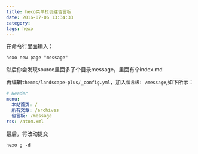 ```yaml
---
title: hexo菜单栏创建留言板
date: 2016-07-06 13:34:33
category:
tags: hexo
---
```




在命令行里面输入：

``` shell
hexo new page "message"
```
然后你会发现source里面多了个目录message，里面有个index.md


再编辑`themes/landscape-plus/_config.yml`，加入`留言板: /message`,如下所示：

``` yml
# Header
menu:
  本站首页: /
  所有文章: /archives
  留言板: /message
rss: /atom.xml
```

最后，将改动提交

``` shell
hexo g -d
```

